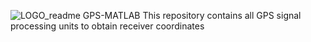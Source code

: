 ![LOGO_readme](https://drive.google.com/open?id=1At2N0qAOy3uxfvfEmf90LBIE_DVD3VMS) GPS-MATLAB
This repository contains all GPS signal processing units to obtain receiver coordinates
